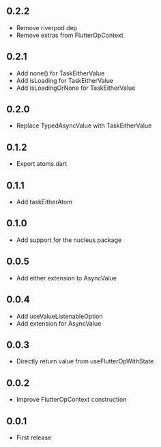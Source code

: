 ## 0.2.2

- Remove riverpod dep
- Remove extras from FlutterOpContext

## 0.2.1

- Add none() for TaskEitherValue
- Add isLoading for TaskEitherValue
- Add isLoadingOrNone for TaskEitherValue

## 0.2.0

- Replace TypedAsyncValue with TaskEitherValue

## 0.1.2

- Export atoms.dart

## 0.1.1

- Add taskEitherAtom

## 0.1.0

- Add support for the nucleus package

## 0.0.5

- Add either extension to AsyncValue

## 0.0.4

- Add useValueListenableOption
- Add extension for AsyncValue

## 0.0.3

- Directly return value from useFlutterOpWithState

## 0.0.2

- Improve FlutterOpContext construction

## 0.0.1

- First release
